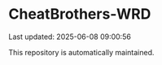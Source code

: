 # CheatBrothers-WRD

Last updated: 2025-06-08 09:00:56

This repository is automatically maintained.
